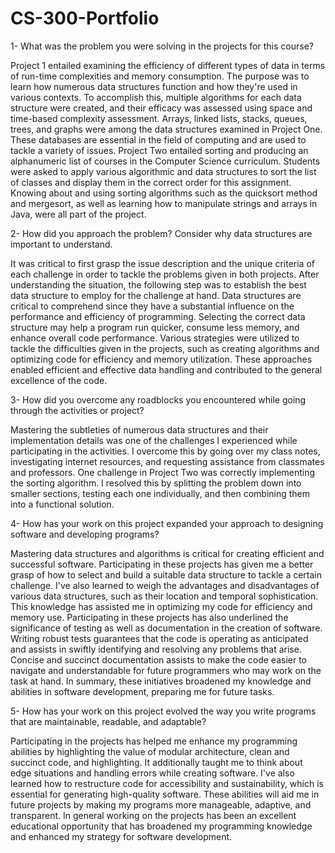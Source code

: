# CS-300-Portfolio

1- What was the problem you were solving in the projects for this course?

Project 1 entailed examining the efficiency of different types of data in terms of run-time complexities and memory consumption. The purpose was to learn how numerous data structures function and how they're used in various contexts. To accomplish this, multiple algorithms for each data structure were created, and their efficacy was assessed using space and time-based complexity assessment. Arrays, linked lists, stacks, queues, trees, and graphs were among the data structures examined in Project One. These databases are essential in the field of computing and are used to tackle a variety of issues. Project Two entailed sorting and producing an alphanumeric list of courses in the Computer Science curriculum. Students were asked to apply various algorithmic and data structures to sort the list of classes and display them in the correct order for this assignment. Knowing about and using sorting algorithms such as the quicksort method and mergesort, as well as learning how to manipulate strings and arrays in Java, were all part of the project.

2- How did you approach the problem? Consider why data structures are important to understand.

It was critical to first grasp the issue description and the unique criteria of each challenge in order to tackle the problems given in both projects. After understanding the situation, the following step was to establish the best data structure to employ for the challenge at hand. Data structures are critical to comprehend since they have a substantial influence on the performance and efficiency of programming. Selecting the correct data structure may help a program run quicker, consume less memory, and enhance overall code performance. Various strategies were utilized to tackle the difficulties given in the projects, such as creating algorithms and optimizing code for efficiency and memory utilization. These approaches enabled efficient and effective data handling and contributed to the general excellence of the code.

3- How did you overcome any roadblocks you encountered while going through the activities or project?

Mastering the subtleties of numerous data structures and their implementation details was one of the challenges I experienced while participating in the activities. I overcome this by going over my class notes, investigating internet resources, and requesting assistance from classmates and professors. One challenge in Project Two was correctly implementing the sorting algorithm. I resolved this by splitting the problem down into smaller sections, testing each one individually, and then combining them into a functional solution.

4- How has your work on this project expanded your approach to designing software and developing programs?

Mastering data structures and algorithms is critical for creating efficient and successful software. Participating in these projects has given me a better grasp of how to select and build a suitable data structure to tackle a certain challenge. I've also learned to weigh the advantages and disadvantages of various data structures, such as their location and temporal sophistication. This knowledge has assisted me in optimizing my code for efficiency and memory use. Participating in these projects has also underlined the significance of testing as well as documentation in the creation of software. Writing robust tests guarantees that the code is operating as anticipated and assists in swiftly identifying and resolving any problems that arise. Concise and succinct documentation assists to make the code easier to navigate and understandable for future programmers who may work on the task at hand. In summary, these initiatives broadened my knowledge and abilities in software development, preparing me for future tasks.

5- How has your work on this project evolved the way you write programs that are maintainable, readable, and adaptable?

Participating in the projects has helped me enhance my programming abilities by highlighting the value of modular architecture, clean and succinct code, and highlighting. It additionally taught me to think about edge situations and handling errors while creating software. I've also learned how to restructure code for accessibility and sustainability, which is essential for generating high-quality software. These abilities will aid me in future projects by making my programs more manageable, adaptive, and transparent. In general working on the projects has been an excellent educational opportunity that has broadened my programming knowledge and enhanced my strategy for software development.
